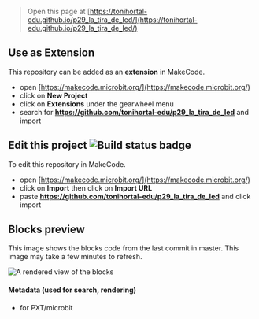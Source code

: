 
> Open this page at [https://tonihortal-edu.github.io/p29_la_tira_de_led/](https://tonihortal-edu.github.io/p29_la_tira_de_led/)

## Use as Extension

This repository can be added as an **extension** in MakeCode.

* open [https://makecode.microbit.org/](https://makecode.microbit.org/)
* click on **New Project**
* click on **Extensions** under the gearwheel menu
* search for **https://github.com/tonihortal-edu/p29_la_tira_de_led** and import

## Edit this project ![Build status badge](https://github.com/tonihortal-edu/p29_la_tira_de_led/workflows/MakeCode/badge.svg)

To edit this repository in MakeCode.

* open [https://makecode.microbit.org/](https://makecode.microbit.org/)
* click on **Import** then click on **Import URL**
* paste **https://github.com/tonihortal-edu/p29_la_tira_de_led** and click import

## Blocks preview

This image shows the blocks code from the last commit in master.
This image may take a few minutes to refresh.

![A rendered view of the blocks](https://github.com/tonihortal-edu/p29_la_tira_de_led/raw/master/.github/makecode/blocks.png)

#### Metadata (used for search, rendering)

* for PXT/microbit
<script src="https://makecode.com/gh-pages-embed.js"></script><script>makeCodeRender("{{ site.makecode.home_url }}", "{{ site.github.owner_name }}/{{ site.github.repository_name }}");</script>
